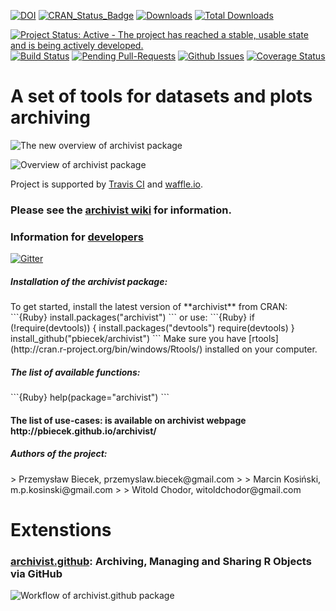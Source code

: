 [![DOI](https://zenodo.org/badge/doi/10.5281/zenodo.47154.svg)](http://dx.doi.org/10.5281/zenodo.47154)
[![CRAN_Status_Badge](http://www.r-pkg.org/badges/version/archivist)](http://cran.r-project.org/web/packages/archivist)
[![Downloads](http://cranlogs.r-pkg.org/badges/archivist)](http://cran.rstudio.com/package=archivist)
[![Total Downloads](http://cranlogs.r-pkg.org/badges/grand-total/archivist?color=orange)](http://cranlogs.r-pkg.org/badges/grand-total/archivist)

[![Project Status: Active - The project has reached a stable, usable state and is being actively developed.](http://www.repostatus.org/badges/latest/active.svg)](http://www.repostatus.org/#active)
[![Build Status](https://api.travis-ci.org/pbiecek/archivist.png)](https://travis-ci.org/pbiecek/archivist)
[![Pending Pull-Requests](http://githubbadges.herokuapp.com/pbiecek/archivist/pulls.svg?style=flat)](https://github.com/pbiecek/archivist/pulls)
[![Github Issues](http://githubbadges.herokuapp.com/pbiecek/archivist/issues.svg)](https://github.com/pbiecek/archivist/issues)
[![Coverage Status](https://coveralls.io/repos/pbiecek/archivist/badge.svg)](https://coveralls.io/r/pbiecek/archivist)

A set of tools for datasets and plots archiving
=====================================================

![The new overview of archivist package](https://raw.githubusercontent.com/pbiecek/archivist/master/archivist2_0.png)

![Overview of archivist package](https://raw.githubusercontent.com/pbiecek/archivist/master/archiwum2.png)

Project is supported by [Travis CI](https://travis-ci.org/) and [waffle.io](https://waffle.io/).



### Please see the  [archivist wiki](https://github.com/pbiecek/archivist/wiki) for information. 

### Information for [developers](https://github.com/pbiecek/archivist/wiki/For-developers)

[![Gitter](https://badges.gitter.im/pbiecek/archivist.svg)](https://gitter.im/pbiecek/archivist?utm_source=badge&utm_medium=badge&utm_campaign=pr-badge)

<h5> Installation of the archivist package: </h5>
To get started, install the latest version of **archivist** from CRAN:
```{Ruby}
install.packages("archivist")
```
or use:
```{Ruby}
if (!require(devtools)) {
    install.packages("devtools")
    require(devtools)
}
install_github("pbiecek/archivist")
```
Make sure you have [rtools](http://cran.r-project.org/bin/windows/Rtools/) installed on your computer.

<h5> The list of available functions: </h5>
```{Ruby}
help(package="archivist")
```
<h4> The list of use-cases: is available on archivist webpage http://pbiecek.github.io/archivist/</h4>


<h5> Authors of the project: </h5>
> Przemysław Biecek, przemyslaw.biecek@gmail.com
>
> Marcin Kosiński, m.p.kosinski@gmail.com
>
> Witold Chodor, witoldchodor@gmail.com

# Extenstions

### [archivist.github](http://marcinkosinski.github.io/archivist.github/): Archiving, Managing and Sharing R Objects via GitHub

![Workflow of archivist.github package](https://raw.githubusercontent.com/MarcinKosinski/archivist.github/master/vignettes/archivist_github_workflow.png)

